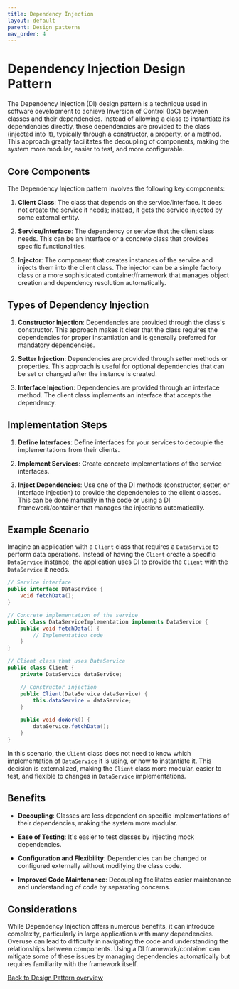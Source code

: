 ```yaml
---
title: Dependency Injection
layout: default
parent: Design patterns
nav_order: 4
---
```


# Dependency Injection Design Pattern

The Dependency Injection (DI) design pattern is a technique used in software development to achieve Inversion of Control (IoC) between classes and their dependencies. Instead of allowing a class to instantiate its dependencies directly, these dependencies are provided to the class (injected into it), typically through a constructor, a property, or a method. This approach greatly facilitates the decoupling of components, making the system more modular, easier to test, and more configurable.

## Core Components

The Dependency Injection pattern involves the following key components:

1. **Client Class**: The class that depends on the service/interface. It does not create the service it needs; instead, it gets the service injected by some external entity.

2. **Service/Interface**: The dependency or service that the client class needs. This can be an interface or a concrete class that provides specific functionalities.

3. **Injector**: The component that creates instances of the service and injects them into the client class. The injector can be a simple factory class or a more sophisticated container/framework that manages object creation and dependency resolution automatically.

## Types of Dependency Injection

1. **Constructor Injection**: Dependencies are provided through the class's constructor. This approach makes it clear that the class requires the dependencies for proper instantiation and is generally preferred for mandatory dependencies.

2. **Setter Injection**: Dependencies are provided through setter methods or properties. This approach is useful for optional dependencies that can be set or changed after the instance is created.

3. **Interface Injection**: Dependencies are provided through an interface method. The client class implements an interface that accepts the dependency.

## Implementation Steps

1. **Define Interfaces**: Define interfaces for your services to decouple the implementations from their clients.

2. **Implement Services**: Create concrete implementations of the service interfaces.

3. **Inject Dependencies**: Use one of the DI methods (constructor, setter, or interface injection) to provide the dependencies to the client classes. This can be done manually in the code or using a DI framework/container that manages the injections automatically.

## Example Scenario

Imagine an application with a `Client` class that requires a `DataService` to perform data operations. Instead of having the `Client` create a specific `DataService` instance, the application uses DI to provide the `Client` with the `DataService` it needs.

```java
// Service interface
public interface DataService {
    void fetchData();
}

// Concrete implementation of the service
public class DataServiceImplementation implements DataService {
    public void fetchData() {
        // Implementation code
    }
}

// Client class that uses DataService
public class Client {
    private DataService dataService;

    // Constructor injection
    public Client(DataService dataService) {
        this.dataService = dataService;
    }

    public void doWork() {
        dataService.fetchData();
    }
}
```

In this scenario, the `Client` class does not need to know which implementation of `DataService` it is using, or how to instantiate it. This decision is externalized, making the `Client` class more modular, easier to test, and flexible to changes in `DataService` implementations.

## Benefits

- **Decoupling**: Classes are less dependent on specific implementations of their dependencies, making the system more modular.

- **Ease of Testing**: It's easier to test classes by injecting mock dependencies.

- **Configuration and Flexibility**: Dependencies can be changed or configured externally without modifying the class code.

- **Improved Code Maintenance**: Decoupling facilitates easier maintenance and understanding of code by separating concerns.

## Considerations

While Dependency Injection offers numerous benefits, it can introduce complexity, particularly in large applications with many dependencies. Overuse can lead to difficulty in navigating the code and understanding the relationships between components. Using a DI framework/container can mitigate some of these issues by managing dependencies automatically but requires familiarity with the framework itself.

[Back to Design Pattern overview](./README.md)
